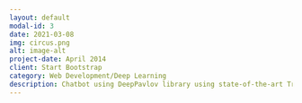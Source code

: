 ```yaml
---
layout: default
modal-id: 3
date: 2021-03-08
img: circus.png
alt: image-alt
project-date: April 2014
client: Start Bootstrap
category: Web Development/Deep Learning
description: Chatbot using DeepPavlov library using state-of-the-art Transformer model to produce realistic conversations based on knowledge data.
---
```

